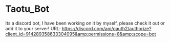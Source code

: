# Taotu_Bot
Its a discord bot, I have been working on it by myself, please check it out or add it to your server! URL: https://discord.com/api/oauth2/authorize?client_id=914289358633304095&amp;permissions=8&amp;scope=bot
